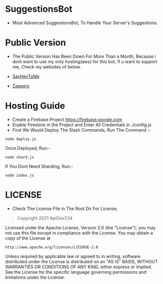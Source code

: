 # SuggestionsBot

- Most Advanced SuggestionsBot, To Handle Your Server's Suggestions.

# Public Version

- The Public Version Has Been Down For More Than a Month, Because i dont want to use my only hosting(aws) for this bot, If u want to support me, Check my websites of below.

- [SayHeyToMe](https://sayheyto.me)
- [Zappers](https://zappers.in.net)

# Hosting Guide
- Create a Firebase Project https://firebase.google.com
- Enable Firestore in the Project and Enter All Credentials in ./config.js
- First We Would Deploy The Slash Commands, Run The Command :-

```
node deploy.js
```

Once Deployed, Run:-

```
node shard.js
```

If You Dont Need Sharding, Run:-

```
node index.js
```

# LICENSE

- Check The License File in The Root Dir For License,

> Copyright 2021 ApiDev234

Licensed under the Apache License, Version 2.0 (the "License");
you may not use this file except in compliance with the License.
You may obtain a copy of the License at

    http://www.apache.org/licenses/LICENSE-2.0

Unless required by applicable law or agreed to in writing, software
distributed under the License is distributed on an "AS IS" BASIS,
WITHOUT WARRANTIES OR CONDITIONS OF ANY KIND, either express or implied.
See the License for the specific language governing permissions and
limitations under the License.
